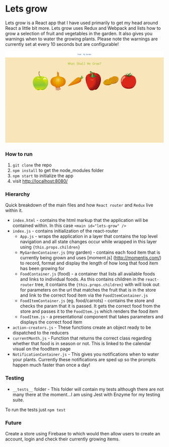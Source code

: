 Lets grow
=====================

Lets grow is a React app that I have used primarily to get my head around React a little bit more. Lets grow uses Redux and Webpack and lists how to grow a selection of fruit and vegetables in the garden. It also gives you warnings when to water the growing plants. Please note the warnings are currently set at every 10 seconds but are configurable!

![Lets grow screengrab 1](images/lets-grow-1.jpg)

### How to run

1. `git clone` the repo
2. `npm install` to get the node_modules folder
3. `npm start` to initialize the app
4. visit [http://localhost:8080/](http://localhost:8080/)

### Hierarchy

Quick breakdown of the main files and how `React router` and `Redux` live within it.

+ `index.html` - contains the html markup that the application will be contained within. In this case `<main id="lets-grow" />`
+ `index.js` - contains initialization of the react-router
  * `App.js` - wraps the application in a layer that contains the top level navigation and all state changes occur while wrapped in this layer using `{this.props.children}`
  * `MyGardenContainer.js` (my garden) - contains each food item that is currently being grown and uses [moment.js] (http://momentjs.com/) to record, format and display the length of how long that food item has been growing for
  * `FoodContainer.js` (food) - a container that lists all available foods and links to individual foods. As this contains children in the `react-router` tree, it contains the `{this.props.children}` with will look out for parameters on the url that matches the fruit that is in the store and link to the correct food item via the `FoodItemContainer.js`
  * `FoodItemContainer.js` (eg. food/carrots) - contains the store and checks the param that it is passed. It gets the correct food from the store and passes it to the `FoodItem.js` which renders the food item
  * `FoodItem.js` - a presentational component that takes parameters and displays the correct food item
+ `action-creators.js` - These functions create an object ready to be dispatched to the reducers
+ `currentMonth.js` - Function that returns the correct class regarding whether that food is in season or not. This is linked to the calendar visual on the foodItem page
+ `NotificationContainer.js` - This gives you notifications when to water your plants. Currently these notifications are sped up so the prompts happen much faster than once a day!

### Testing

+ `__tests__` folder - This folder will contain my tests although there are not many there at the moment...I am using Jest with Enzyme for my testing suite.

 To run the tests just `npm test`

### Future

Create a store using Firebase to which would then allow users to create an account, login and check their currently growing items.

